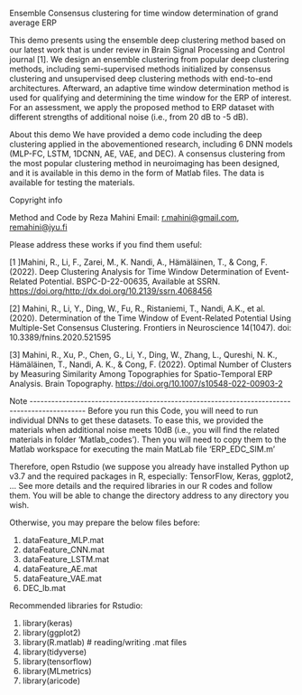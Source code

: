 Ensemble Consensus clustering for time window determination of grand average ERP

This demo presents using the ensemble deep clustering method based on our latest work that is under review in Brain Signal Processing and Control journal [1]. We design an ensemble clustering from popular deep clustering methods, including semi-supervised methods initialized by consensus clustering and unsupervised deep clustering methods with end-to-end architectures. Afterward, an adaptive time window determination method is used for qualifying and determining the time window for the ERP of interest. For an assessment, we apply the proposed method to ERP dataset with different strengths of additional noise (i.e., from 20 dB to -5 dB).

About this demo
We have provided a demo code including the deep clustering applied in the abovementioned research, including 6 DNN models (MLP-FC, LSTM, 1DCNN, AE, VAE, and DEC). A consensus clustering from the most popular clustering method in neuroimaging has been designed, and it is available in this demo in the form of Matlab files. The data is available for testing the materials.


Copyright info

Method and Code by Reza Mahini 
Email: r.mahini@gmail.com, remahini@jyu.fi

Please address these works if you find them useful:

[1 ]Mahini, R., Li, F., Zarei, M., K. Nandi, A., Hämäläinen, T., & Cong, F. (2022). Deep Clustering Analysis for Time Window Determination of Event-Related Potential. BSPC-D-22-00635, Available at SSRN. https://doi.org/http://dx.doi.org/10.2139/ssrn.4068456

[2] Mahini, R., Li, Y., Ding, W., Fu, R., Ristaniemi, T., Nandi, A.K., et al. (2020). Determination of the Time Window of Event-Related Potential Using Multiple-Set Consensus Clustering. Frontiers in Neuroscience 14(1047). doi: 10.3389/fnins.2020.521595

[3] Mahini, R., Xu, P., Chen, G., Li, Y., Ding, W., Zhang, L., Qureshi, N. K., Hämäläinen, T., Nandi, A. K., & Cong, F. (2022). Optimal Number of Clusters by Measuring Similarity Among Topographies for Spatio-Temporal ERP Analysis. Brain Topography. https://doi.org/10.1007/s10548-022-00903-2


Note ---------------------------------------------------------------------------------------------
Before you run this Code, you will need to run individual DNNs to get these datasets. 
To ease this, we provided the materials when additional noise meets 10dB (i.e., you will find the related materials in folder ‘Matlab_codes’). Then you will need to copy them to the Matlab workspace for executing the main MatLab file ‘ERP_EDC_SIM.m’

Therefore, open Rstudio (we suppose you already have installed Python up v3.7 and the required packages in R, especially: TensorFlow, Keras, ggplot2, ... 
See more details and the required libraries in our R codes and follow them. You will be able to change the directory address to any directory you wish.

 Otherwise, you may prepare the below files before:
1.	dataFeature_MLP.mat
2.	dataFeature_CNN.mat
3.	dataFeature_LSTM.mat
4.	dataFeature_AE.mat
5.	dataFeature_VAE.mat
6.	DEC_lb.mat

Recommended libraries for Rstudio:
1.	library(keras)
2.	library(ggplot2)
3.	library(R.matlab) # reading/writing .mat files
4.	library(tidyverse)
5.	library(tensorflow)
6.	library(MLmetrics)
7.	library(aricode)

